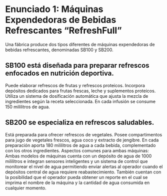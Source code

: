 # Enunciado 1: Máquinas Expendedoras de Bebidas Refrescantes “RefreshFull” 
Una fábrica produce dos tipos diferentes de máquinas expendedoras de bebidas refrescantes, denominadas SB100 
y SB200. 
## SB100 está diseñada para preparar refrescos enfocados en nutrición deportiva. 
Puede elaborar refrescos de frutas y refrescos proteicos. 
Incorpora depósitos dedicados para frutas frescas, leche y suplementos proteicos. 
Utiliza un sistema de dosificación automática que ajusta la mezcla de ingredientes según la receta seleccionada. 
En cada infusión se consume 150 mililitros de agua. 
## SB200 se especializa en refrescos saludables. 
Está preparada para ofrecer refrescos de vegetales. 
Posee compartimentos para jugo de vegetales frescos, agua coco y extracto de jengibre. 
En cada preparación aporta 180 mililitros de agua a cada bebida, complementado con los otros ingredientes. 
Aspectos comunes para ambas máquinas: 
Ambas modelos de máquinas cuenta con un depósito de agua de 1000 mililitros e integran sensores inteligentes y un 
sistema de control que monitorear el nivel de agua permitiendo enviar alertas al operador cuando el depósitos 
central de agua requiere reabastecimiento. También cuentan con la posibilidad que el operador pueda obtener un 
reporte en el cual se imprima el nombre de la máquina y la cantidad de agua consumida en cualquier momento.
